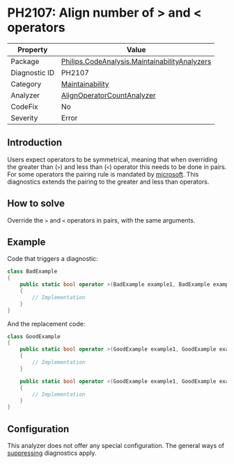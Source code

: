 # PH2107: Align number of > and < operators

| Property | Value  |
|--|--|
| Package | [Philips.CodeAnalysis.MaintainabilityAnalyzers](https://www.nuget.org/packages/Philips.CodeAnalysis.MaintainabilityAnalyzers) |
| Diagnostic ID | PH2107 |
| Category  | [Maintainability](../Maintainability.md) |
| Analyzer | [AlignOperatorCountAnalyzer](https://github.com/philips-software/roslyn-analyzers/blob/master/Philips.CodeAnalysis.MaintainabilityAnalyzers/Maintainability/AlignOperatorsCountAnalyzer.cs)
| CodeFix  | No |
| Severity | Error |

## Introduction

Users expect operators to be symmetrical, meaning that when overriding the greater than (`>`) and less than (`<`) operator this needs to be done in pairs. For some operators the pairing rule is mandated by [microsoft](https://learn.microsoft.com/en-us/dotnet/csharp/language-reference/operators/operator-overloading#overloadable-operators). This diagnostics extends the pairing to the greater and less than operators.

## How to solve

Override the `>` and `<` operators in pairs, with the same arguments.

## Example

Code that triggers a diagnostic:
``` cs
class BadExample
{
    public static bool operator >(BadExample example1, BadExample example2) 
    {
        // Implementation
    }
}

```

And the replacement code:
``` cs
class GoodExample 
{
    public static bool operator >(GoodExample example1, GoodExample example2)
    {
        // Implementation
    }

    public static bool operator <(GoodExample example1, GoodExample example2) 
    {
        // Implementation
    }
}

```

## Configuration

This analyzer does not offer any special configuration. The general ways of [suppressing](https://learn.microsoft.com/en-us/dotnet/fundamentals/code-analysis/suppress-warnings) diagnostics apply.